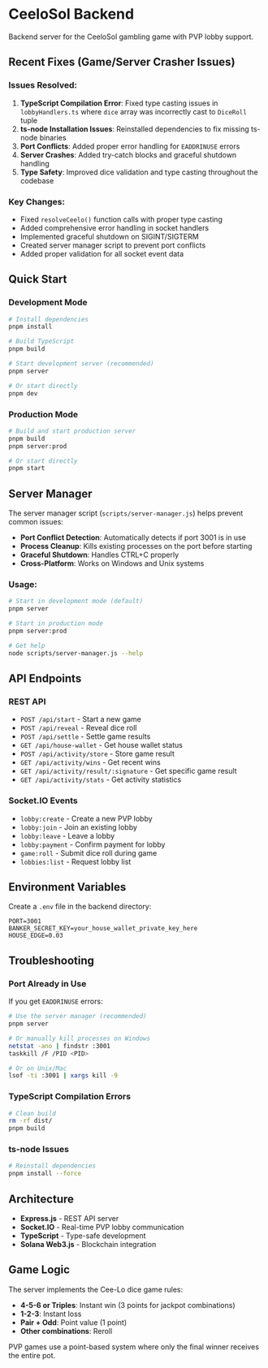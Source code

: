 # CeeloSol Backend

Backend server for the CeeloSol gambling game with PVP lobby support.

## Recent Fixes (Game/Server Crasher Issues)

### Issues Resolved:
1. **TypeScript Compilation Error**: Fixed type casting issues in `lobbyHandlers.ts` where `dice` array was incorrectly cast to `DiceRoll` tuple
2. **ts-node Installation Issues**: Reinstalled dependencies to fix missing ts-node binaries
3. **Port Conflicts**: Added proper error handling for `EADDRINUSE` errors
4. **Server Crashes**: Added try-catch blocks and graceful shutdown handling
5. **Type Safety**: Improved dice validation and type casting throughout the codebase

### Key Changes:
- Fixed `resolveCeelo()` function calls with proper type casting
- Added comprehensive error handling in socket handlers
- Implemented graceful shutdown on SIGINT/SIGTERM
- Created server manager script to prevent port conflicts
- Added proper validation for all socket event data

## Quick Start

### Development Mode
```bash
# Install dependencies
pnpm install

# Build TypeScript
pnpm build

# Start development server (recommended)
pnpm server

# Or start directly
pnpm dev
```

### Production Mode
```bash
# Build and start production server
pnpm build
pnpm server:prod

# Or start directly
pnpm start
```

## Server Manager

The server manager script (`scripts/server-manager.js`) helps prevent common issues:

- **Port Conflict Detection**: Automatically detects if port 3001 is in use
- **Process Cleanup**: Kills existing processes on the port before starting
- **Graceful Shutdown**: Handles CTRL+C properly
- **Cross-Platform**: Works on Windows and Unix systems

### Usage:
```bash
# Start in development mode (default)
pnpm server

# Start in production mode
pnpm server:prod

# Get help
node scripts/server-manager.js --help
```

## API Endpoints

### REST API
- `POST /api/start` - Start a new game
- `POST /api/reveal` - Reveal dice roll
- `POST /api/settle` - Settle game results
- `GET /api/house-wallet` - Get house wallet status
- `POST /api/activity/store` - Store game result
- `GET /api/activity/wins` - Get recent wins
- `GET /api/activity/result/:signature` - Get specific game result
- `GET /api/activity/stats` - Get activity statistics

### Socket.IO Events
- `lobby:create` - Create a new PVP lobby
- `lobby:join` - Join an existing lobby
- `lobby:leave` - Leave a lobby
- `lobby:payment` - Confirm payment for lobby
- `game:roll` - Submit dice roll during game
- `lobbies:list` - Request lobby list

## Environment Variables

Create a `.env` file in the backend directory:

```env
PORT=3001
BANKER_SECRET_KEY=your_house_wallet_private_key_here
HOUSE_EDGE=0.03
```

## Troubleshooting

### Port Already in Use
If you get `EADDRINUSE` errors:
```bash
# Use the server manager (recommended)
pnpm server

# Or manually kill processes on Windows
netstat -ano | findstr :3001
taskkill /F /PID <PID>

# Or on Unix/Mac
lsof -ti :3001 | xargs kill -9
```

### TypeScript Compilation Errors
```bash
# Clean build
rm -rf dist/
pnpm build
```

### ts-node Issues
```bash
# Reinstall dependencies
pnpm install --force
```

## Architecture

- **Express.js** - REST API server
- **Socket.IO** - Real-time PVP lobby communication
- **TypeScript** - Type-safe development
- **Solana Web3.js** - Blockchain integration

## Game Logic

The server implements the Cee-Lo dice game rules:
- **4-5-6 or Triples**: Instant win (3 points for jackpot combinations)
- **1-2-3**: Instant loss
- **Pair + Odd**: Point value (1 point)
- **Other combinations**: Reroll

PVP games use a point-based system where only the final winner receives the entire pot.
